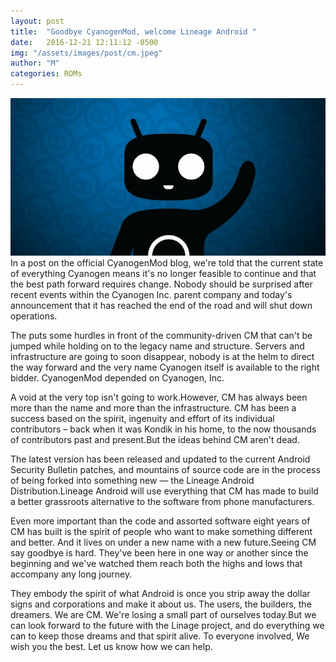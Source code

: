 ```yaml
---
layout: post
title:  "Goodbye CyanogenMod, welcome Lineage Android "
date:   2016-12-21 12:11:12 -0500
img: "/assets/images/post/cm.jpeg"
author: "M"
categories: ROMs
---
```

<img src="/assets/images/post/cm.jpeg"/>
In a post on the official CyanogenMod blog, we're told that the current state of everything Cyanogen means it's no longer feasible to continue and that the best path forward requires change. Nobody should be surprised after recent events within the Cyanogen Inc. parent company and today's announcement that it has reached the end of the road and will shut down operations.

The puts some hurdles in front of the community-driven CM that can't be jumped while holding on to the legacy name and structure. Servers and infrastructure are going to soon disappear, nobody is at the helm to direct the way forward and the very name Cyanogen itself is available to the right bidder. CyanogenMod depended on Cyanogen, Inc. 

A void at the very top isn't going to work.However, CM has always been more than the name and more than the infrastructure. CM has been a success based on the spirit, ingenuity and effort of its individual contributors – back when it was Kondik in his home, to the now thousands of contributors past and present.But the ideas behind CM aren't dead. 

The latest version has been released and updated to the current Android Security Bulletin patches, and mountains of source code are in the process of being forked into something new — the Lineage Android Distribution.Lineage Android will use everything that CM has made to build a better grassroots alternative to the software from phone manufacturers. 

Even more important than the code and assorted software eight years of CM has built is the spirit of people who want to make something different and better. And it lives on under a new name with a new future.Seeing CM say goodbye is hard. They've been here in one way or another since the beginning and we've watched them reach both the highs and lows that accompany any long journey. 

They embody the spirit of what Android is once you strip away the dollar signs and corporations and make it about us. The users, the builders, the dreamers. We are CM. We're losing a small part of ourselves today.But we can look forward to the future with the Linage project, and do everything we can to keep those dreams and that spirit alive. To everyone involved, We wish you the best. Let us know how we can help.
